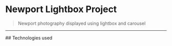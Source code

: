 # Newport Lightbox Project
> Newport photography displayed using lightbox and carousel
<hr>
## Technologies used
